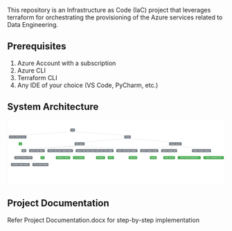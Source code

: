 This repository is an Infrastructure as Code (IaC) project that leverages terraform for orchestrating the provisioning of the Azure services related to Data Engineering.

## Prerequisites
1. Azure Account with a subscription
2. Azure CLI
3. Terraform CLI
4. Any IDE of your choice (VS Code, PyCharm, etc.)

## System Architecture
![system_architecture.jpg](system_architecture.jpg)

## Project Documentation
Refer Project Documentation.docx for step-by-step implementation
